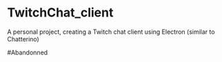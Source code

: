 # TwitchChat_client
A personal project, creating a Twitch chat client using Electron (similar to Chatterino)

#Abandonned 

